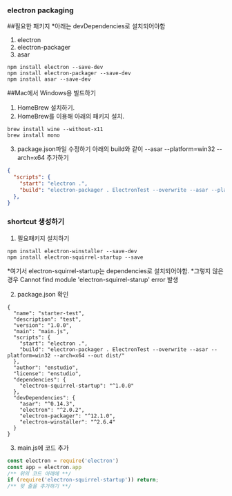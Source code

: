 ### electron packaging

##필요한 패키지
*아래는 devDependencies로 설치되어야함
1. electron
2. electron-packager
3. asar
~~~
npm install electron --save-dev 
npm install electron-packager --save-dev
npm install asar --save-dev
~~~

##Mac에서 Windows용 빌드하기
1. HomeBrew 설치하기.
2. HomeBrew를 이용해 아래의 패키지 설치.
~~~
brew install wine --without-x11
brew install mono
~~~
3. package.json파일 수정하기
아래의 build와 같이 --asar --platform=win32 --arch=x64 추가하기
~~~json
{
  "scripts": {
    "start": "electron .",
    "build": "electron-packager . ElectronTest --overwrite --asar --platform=win32 --arch=x64 --out dist/"
  },
}
~~~

### shortcut 생성하기
1. 필요패키지 설치하기
~~~
npm install electron-winstaller --save-dev
npm install electron-squirrel-startup --save
~~~
*여기서 electron-squirrel-startup는 dependencies로 설치되어야함.
*그렇지 않은 경우 Cannot find module 'electron-squirrel-starup' error 발생

2. package.json 확인
~~~
{
  "name": "starter-test",
  "description": "test",
  "version": "1.0.0",
  "main": "main.js",
  "scripts": {
    "start": "electron .",
    "build": "electron-packager . ElectronTest --overwrite --asar --platform=win32 --arch=x64 --out dist/"
  },
  "author": "enstudio",
  "license": "enstudio",
  "dependencies": {
    "electron-squirrel-startup": "^1.0.0"
  },
  "devDependencies": {
    "asar": "^0.14.3",
    "electron": "^2.0.2",
    "electron-packager": "^12.1.0",
    "electron-winstaller": "^2.6.4"
  }
}
~~~

3. main.js에 코드 추가
~~~javascript
const electron = require('electron')
const app = electron.app
/** 위의 코드 아래에 **/
if (require('electron-squirrel-startup')) return;
/** 윗 줄을 추가하기 **/
~~~



